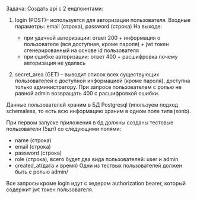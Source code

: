 
Задача: Создать api c 2 ендпоинтами:

1. login (POST)– используется для авторизации пользователя.
Входные параметры: email (строка), password (строка)
На выходе:
   - при удачной авторизации: ответ 200 + информация о пользователе (вся доступная, кроме пароля) + jwt токен сгенерированный на основе id пользователя
   - при ошибке авторизации: ответ 400 + расшифровка почему авторизация не удалась

2. secret_area (GET) – выводит список всех существующих пользователей с доступной информацией (кроме пароля), доступна только администратору. При запросе пользователем с ролью не равной admin возвращать 400 с расшифровкой ошибки.

Данные пользователей храним в БД Postgresql (ипользуем подход schemaless, то есть всю информацию храним в одном поле типа jsonb).

При первом запуске приложения в бд должны созданы тестовые пользователи (5шт) со следующими полями:
- name (строка)
- email (строка)
- password (строка)
- role (строка), всего будет два вида пользователей: user и admin
- created_at(дата и время)
Одни из тествых пользователей должен быть с ролью admin/

Все запросы кроме login идут с хедером authorization bearer, который содержит jwt токен пользователя.
